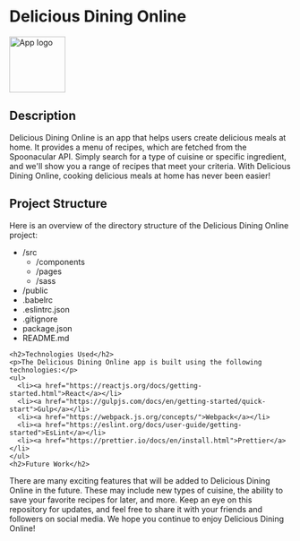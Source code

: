 <!DOCTYPE html>
<html>
  <head>
    <h1>Delicious Dining Online</h1>
  </head>
  <body>
    <img src="https://www.feastingathome.com/wp-content/uploads/2022/05/Thai-Basil-Chicken-15-380x570.jpg" width="100" height="100" alt="App logo">
    <h2>Description</h2>
<p>Delicious Dining Online is an app that helps users create delicious meals at home. It provides a menu of recipes, which are fetched from the Spoonacular API. Simply search for a type of cuisine or specific ingredient, and we'll show you a range of recipes that meet your criteria. With Delicious Dining Online, cooking delicious meals at home has never been easier!</p>
    <h2>Project Structure</h2>
<p>Here is an overview of the directory structure of the Delicious Dining Online project:</p>
<ul>
  <li>/src
    <ul>
      <li>/components</li>
      <li>/pages</li>
      <li>/sass</li>
    </ul>
  </li>
  <li>/public</li>
  <li>.babelrc</li>
  <li>.eslintrc.json</li>
  <li>.gitignore</li>
  <li>package.json</li>
  <li>README.md</li>
</ul>

    <h2>Technologies Used</h2>
    <p>The Delicious Dining Online app is built using the following technologies:</p>
    <ul>
      <li><a href="https://reactjs.org/docs/getting-started.html">React</a></li>
      <li><a href="https://gulpjs.com/docs/en/getting-started/quick-start">Gulp</a></li>
      <li><a href="https://webpack.js.org/concepts/">Webpack</a></li>
      <li><a href="https://eslint.org/docs/user-guide/getting-started">EsLint</a></li>
      <li><a href="https://prettier.io/docs/en/install.html">Prettier</a></li>
    </ul>
    <h2>Future Work</h2>
<p>There are many exciting features that will be added to Delicious Dining Online in the future. These may include new types of cuisine, the ability to save your favorite recipes for later, and more. Keep an eye on this repository for updates, and feel free to share it with your friends and followers on social media. We hope you continue to enjoy Delicious Dining Online!</p>

